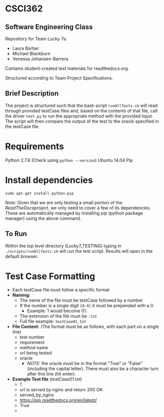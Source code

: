 # CSCI362
## Software Engineering Class

Repository for Team Lucky 7s:
- Laura Barber
- Michael Blackburn
- Venessa Johansen-Barrera

Contains student-created test materials for readthedocs.org.

Structured according to Team Project Specifications.

## Brief Description
The project is structured such that the bash script `runAllTests.sh` will read through provided testCase files and, based on the contents of that file, call the driver `test.py` to run the appropriate method with the provided input. The script will then compare the output of the test to the oracle specified in the testCase file. 

# Requirements
Python 2.7.6
(Check using `python --version`)
Ubuntu 14.04
Pip

# Install dependencies 
`sudo apt-get install python-pip`

*Note:* Given that we are only testing a small portion of the *ReadTheDocs*project, we only need to cover a few of its dependencies. These are automatically managed by installing pip (python package manager) using the above command.

## To Run
Within the top level directory (Lucky7_TESTING) typing in `./scripts/runAllTests.sh` will run the test script. Results will open in the default browser.



# Test Case Formatting
- Each testCase file must follow a specific format
- **Naming:**
    + The name of the file must be testCase followed by a number
    + If the number is a single digit `[0-9]` it must be prepended with a 0
        * Example: 1 would become 01. 
    + The extension of the file must be `.txt`
    + Full file example: `testCase01.txt`
- **File Content:** (The format must be as follows, with each part on a single line)
    + test number
    + requirement
    + method name
    + url being tested
    + oracle
        * *NOTE:* the oracle must be in the format "True" or "False" (including the capital letter). There must also be a character turn after this line (hit enter).
- **Example Test file** (*testCase01.txt*)
    + 1
    + url is served by nginx and return 200 OK
    + served_by_nginx
    + https://pip.readthedocs.org/en/latest/
    + True
    + 